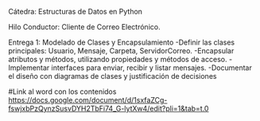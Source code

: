 Cátedra: Estructuras de Datos en Python

Hilo Conductor: Cliente de Correo Electrónico.

Entrega 1: Modelado de Clases y Encapsulamiento
-Definir las clases principales: Usuario, Mensaje, Carpeta, ServidorCorreo.
-Encapsular atributos y métodos, utilizando propiedades y métodos de acceso.
-Implementar interfaces para enviar, recibir y listar mensajes.
-Documentar el diseño con diagramas de clases y justificación de decisiones


#Link al word con los contenidos
https://docs.google.com/document/d/1sxfaZCg-fswjxbPzQynzSusvDYH2TbFi74_G-lytXw4/edit?pli=1&tab=t.0

